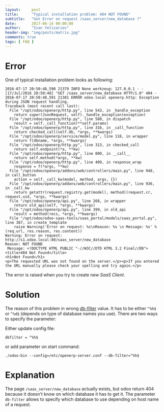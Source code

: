 ```yaml
---
layout:     post
title:      "Typical installation problem: 404 NOT FOUND"
subtitle:   "Got Error on request /saas_server/new_database ?"
date:       2017-06-14 00:00:00
author:     "Ivan Yelizariev"
header-img: "img/posts/matrix.jpg"
comments: true
tags: [ FAQ ]
---
```


# Error
One of typical installation problem looks as following:

```
2016-07-17 20:50:48,590 21379 INFO None werkzeug: 127.0.0.1 - - [17/Jul/2016 20:50:48] "GET /saas_server/new_database HTTP/1.0" 404 -
2016-07-17 20:50:48,591 21381 ERROR odoo.local openerp.http: Exception during JSON request handling.
Traceback (most recent call last):
  File "/opt/odoo/openerp/http.py", line 543, in _handle_exception
    return super(JsonRequest, self)._handle_exception(exception)
  File "/opt/odoo/openerp/http.py", line 580, in dispatch
    result = self._call_function(**self.params)
  File "/opt/odoo/openerp/http.py", line 316, in _call_function
    return checked_call(self.db, *args, **kwargs)
  File "/opt/odoo/openerp/service/model.py", line 118, in wrapper
    return f(dbname, *args, **kwargs)
  File "/opt/odoo/openerp/http.py", line 313, in checked_call
    return self.endpoint(*a, **kw)
  File "/opt/odoo/openerp/http.py", line 809, in __call__
    return self.method(*args, **kw)
  File "/opt/odoo/openerp/http.py", line 409, in response_wrap
    response = f(*args, **kw)
  File "/opt/odoo/openerp/addons/web/controllers/main.py", line 948, in call_button
    action = self._call_kw(model, method, args, {})
  File "/opt/odoo/openerp/addons/web/controllers/main.py", line 936, in _call_kw
    return getattr(request.registry.get(model), method)(request.cr, request.uid, *args, **kwargs)
  File "/opt/odoo/openerp/api.py", line 268, in wrapper
    return old_api(self, *args, **kwargs)
  File "/opt/odoo/openerp/api.py", line 399, in old_api
    result = method(recs, *args, **kwargs)
  File "/opt/odoo/odoo-saas-tools/saas_portal/models/saas_portal.py", line 367, in create_template
    raise Warning('Error on request: %s\nReason: %s \n Message: %s' % (req.url, res.reason, res.content))
Warning: Error on request: http://s1.odoo.local:80/saas_server/new_database
Reason: NOT FOUND 
 Message: <!DOCTYPE HTML PUBLIC "-//W3C//DTD HTML 3.2 Final//EN">
<title>404 Not Found</title>
<h1>Not Found</h1>
<p>The requested URL was not found on the server.</p><p>If you entered the URL manually please check your spelling and try again.</p>
```

The error is raised when you try to create new *SaaS Client*.

# Solution

The reason of this problem in wrong [db-filter](https://www.odoo.com/documentation/10.0/setup/deploy.html#dbfilter) value. It has to be either ``^%h$`` or ``^%d$`` (depends on type of database names you use). There are two ways to specify the parameter:

Either update config file:
```
dbfilter = ^%h$
```
or add parameter on start command:
```
./odoo-bin --config=/etc/openerp-server.conf --db-filter=^%h$
```

# Explanation

The page ``/saas_server/new_database`` actually exists, but odoo return 404 because it doesn't know on which database it has to get it. The parameter ``db-filter`` allows to specify which database to use depending on host name of a request.
